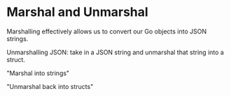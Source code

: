 # Marshal and Unmarshal

Marshalling effectively allows us to convert our Go objects into JSON strings.

Unmarshalling JSON: take in a JSON string and unmarshal that string into a struct.

"Marshal into strings"

"Unmarshal back into structs"
